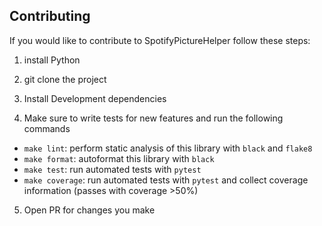 ## Contributing

If you would like to contribute to SpotifyPictureHelper follow these steps:

1. install Python 

2. git clone the project 

3. Install Development dependencies 

4. Make sure to write tests for new features and run the following commands 

- `make lint`: perform static analysis of this library with `black` and `flake8`
- `make format`: autoformat this library with `black`
- `make test`: run automated tests with `pytest`
- `make coverage`: run automated tests with `pytest` and collect coverage information (passes with coverage >50%)

5. Open PR for changes you make 